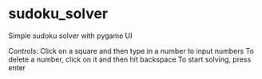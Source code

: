 # sudoku_solver
Simple sudoku solver with pygame UI

Controls:
Click on a square and then type in a number to input numbers
To delete a number, click on it and then hit backspace
To start solving, press enter
